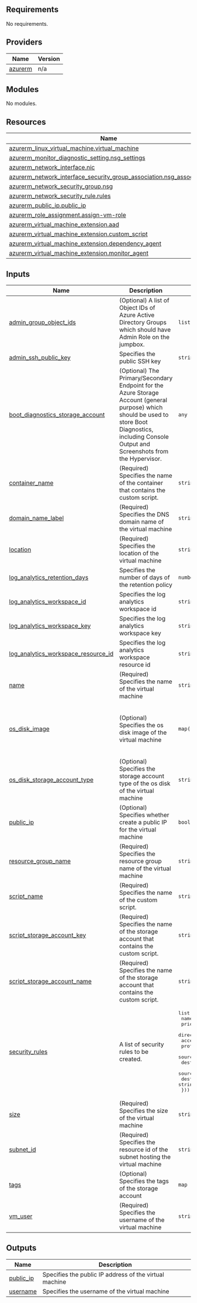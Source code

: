 <!-- BEGIN_TF_DOCS -->
## Requirements

No requirements.

## Providers

| Name | Version |
|------|---------|
| <a name="provider_azurerm"></a> [azurerm](#provider\_azurerm) | n/a |

## Modules

No modules.

## Resources

| Name | Type |
|------|------|
| [azurerm_linux_virtual_machine.virtual_machine](https://registry.terraform.io/providers/hashicorp/azurerm/latest/docs/resources/linux_virtual_machine) | resource |
| [azurerm_monitor_diagnostic_setting.nsg_settings](https://registry.terraform.io/providers/hashicorp/azurerm/latest/docs/resources/monitor_diagnostic_setting) | resource |
| [azurerm_network_interface.nic](https://registry.terraform.io/providers/hashicorp/azurerm/latest/docs/resources/network_interface) | resource |
| [azurerm_network_interface_security_group_association.nsg_association](https://registry.terraform.io/providers/hashicorp/azurerm/latest/docs/resources/network_interface_security_group_association) | resource |
| [azurerm_network_security_group.nsg](https://registry.terraform.io/providers/hashicorp/azurerm/latest/docs/resources/network_security_group) | resource |
| [azurerm_network_security_rule.rules](https://registry.terraform.io/providers/hashicorp/azurerm/latest/docs/resources/network_security_rule) | resource |
| [azurerm_public_ip.public_ip](https://registry.terraform.io/providers/hashicorp/azurerm/latest/docs/resources/public_ip) | resource |
| [azurerm_role_assignment.assign-vm-role](https://registry.terraform.io/providers/hashicorp/azurerm/latest/docs/resources/role_assignment) | resource |
| [azurerm_virtual_machine_extension.aad](https://registry.terraform.io/providers/hashicorp/azurerm/latest/docs/resources/virtual_machine_extension) | resource |
| [azurerm_virtual_machine_extension.custom_script](https://registry.terraform.io/providers/hashicorp/azurerm/latest/docs/resources/virtual_machine_extension) | resource |
| [azurerm_virtual_machine_extension.dependency_agent](https://registry.terraform.io/providers/hashicorp/azurerm/latest/docs/resources/virtual_machine_extension) | resource |
| [azurerm_virtual_machine_extension.monitor_agent](https://registry.terraform.io/providers/hashicorp/azurerm/latest/docs/resources/virtual_machine_extension) | resource |

## Inputs

| Name | Description | Type | Default | Required |
|------|-------------|------|---------|:--------:|
| <a name="input_admin_group_object_ids"></a> [admin\_group\_object\_ids](#input\_admin\_group\_object\_ids) | (Optional) A list of Object IDs of Azure Active Directory Groups which should have Admin Role on the jumpbox. | `list(string)` | n/a | yes |
| <a name="input_admin_ssh_public_key"></a> [admin\_ssh\_public\_key](#input\_admin\_ssh\_public\_key) | Specifies the public SSH key | `string` | n/a | yes |
| <a name="input_boot_diagnostics_storage_account"></a> [boot\_diagnostics\_storage\_account](#input\_boot\_diagnostics\_storage\_account) | (Optional) The Primary/Secondary Endpoint for the Azure Storage Account (general purpose) which should be used to store Boot Diagnostics, including Console Output and Screenshots from the Hypervisor. | `any` | `null` | no |
| <a name="input_container_name"></a> [container\_name](#input\_container\_name) | (Required) Specifies the name of the container that contains the custom script. | `string` | n/a | yes |
| <a name="input_domain_name_label"></a> [domain\_name\_label](#input\_domain\_name\_label) | (Required) Specifies the DNS domain name of the virtual machine | `string` | n/a | yes |
| <a name="input_location"></a> [location](#input\_location) | (Required) Specifies the location of the virtual machine | `string` | n/a | yes |
| <a name="input_log_analytics_retention_days"></a> [log\_analytics\_retention\_days](#input\_log\_analytics\_retention\_days) | Specifies the number of days of the retention policy | `number` | `7` | no |
| <a name="input_log_analytics_workspace_id"></a> [log\_analytics\_workspace\_id](#input\_log\_analytics\_workspace\_id) | Specifies the log analytics workspace id | `string` | n/a | yes |
| <a name="input_log_analytics_workspace_key"></a> [log\_analytics\_workspace\_key](#input\_log\_analytics\_workspace\_key) | Specifies the log analytics workspace key | `string` | n/a | yes |
| <a name="input_log_analytics_workspace_resource_id"></a> [log\_analytics\_workspace\_resource\_id](#input\_log\_analytics\_workspace\_resource\_id) | Specifies the log analytics workspace resource id | `string` | n/a | yes |
| <a name="input_name"></a> [name](#input\_name) | (Required) Specifies the name of the virtual machine | `string` | n/a | yes |
| <a name="input_os_disk_image"></a> [os\_disk\_image](#input\_os\_disk\_image) | (Optional) Specifies the os disk image of the virtual machine | `map(string)` | <pre>{<br>  "offer": "UbuntuServer",<br>  "publisher": "Canonical",<br>  "sku": "18.04-LTS",<br>  "version": "latest"<br>}</pre> | no |
| <a name="input_os_disk_storage_account_type"></a> [os\_disk\_storage\_account\_type](#input\_os\_disk\_storage\_account\_type) | (Optional) Specifies the storage account type of the os disk of the virtual machine | `string` | `"StandardSSD_LRS"` | no |
| <a name="input_public_ip"></a> [public\_ip](#input\_public\_ip) | (Optional) Specifies whether create a public IP for the virtual machine | `bool` | `false` | no |
| <a name="input_resource_group_name"></a> [resource\_group\_name](#input\_resource\_group\_name) | (Required) Specifies the resource group name of the virtual machine | `string` | n/a | yes |
| <a name="input_script_name"></a> [script\_name](#input\_script\_name) | (Required) Specifies the name of the custom script. | `string` | n/a | yes |
| <a name="input_script_storage_account_key"></a> [script\_storage\_account\_key](#input\_script\_storage\_account\_key) | (Required) Specifies the name of the storage account that contains the custom script. | `string` | n/a | yes |
| <a name="input_script_storage_account_name"></a> [script\_storage\_account\_name](#input\_script\_storage\_account\_name) | (Required) Specifies the name of the storage account that contains the custom script. | `string` | n/a | yes |
| <a name="input_security_rules"></a> [security\_rules](#input\_security\_rules) | A list of security rules to be created. | <pre>list(object({<br>    name      = string<br>    priority  = number<br>    direction = string <br>    access    = string<br>    protocol  = string<br>    source_port_range          = string<br>    destination_port_range     = string<br>    source_address_prefix      = string<br>    destination_address_prefix = string<br>  }))</pre> | n/a | yes |
| <a name="input_size"></a> [size](#input\_size) | (Required) Specifies the size of the virtual machine | `string` | n/a | yes |
| <a name="input_subnet_id"></a> [subnet\_id](#input\_subnet\_id) | (Required) Specifies the resource id of the subnet hosting the virtual machine | `string` | n/a | yes |
| <a name="input_tags"></a> [tags](#input\_tags) | (Optional) Specifies the tags of the storage account | `map` | `{}` | no |
| <a name="input_vm_user"></a> [vm\_user](#input\_vm\_user) | (Required) Specifies the username of the virtual machine | `string` | `"azadmin"` | no |

## Outputs

| Name | Description |
|------|-------------|
| <a name="output_public_ip"></a> [public\_ip](#output\_public\_ip) | Specifies the public IP address of the virtual machine |
| <a name="output_username"></a> [username](#output\_username) | Specifies the username of the virtual machine |
<!-- END_TF_DOCS -->
